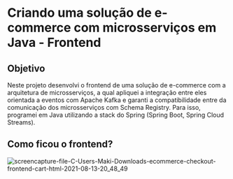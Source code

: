 # Criando uma solução de e-commerce com microsserviços em Java - Frontend
## Objetivo 
Neste projeto desenvolvi o frontend de uma solução de e-commerce com a arquitetura de microsserviços, a qual apliquei a integração entre eles orientada a eventos com Apache Kafka e garanti a compatibilidade entre da comunicação dos microsserviços com Schema Registry. Para isso, programei em Java utilizando a stack do Spring (Spring Boot, Spring Cloud Streams).

## Como ficou o frontend?
![screencapture-file-C-Users-Maki-Downloads-ecommerce-checkout-frontend-cart-html-2021-08-13-20_48_49](https://user-images.githubusercontent.com/72028645/129427695-335faadc-9b72-4de1-93ab-ab4243b99d09.png)
